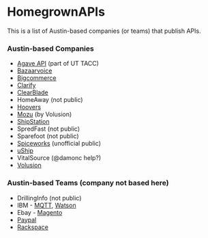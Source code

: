 HomegrownAPIs
=============

This is a list of Austin-based companies (or teams) that publish APIs.


### Austin-based Companies

* [Agave API](http://agaveapi.co) (part of UT TACC)
* [Bazaarvoice](https://developer.bazaarvoice.com/docs)
* [Bigcommerce](https://developer.bigcommerce.com/api/)
* [Clarify](https://developer.clarify.io/docs/)
* [ClearBlade](http://docs.clearblade.com/static/restapi/index.html)
* HomeAway (not public)
* [Hoovers](http://developer.hoovers.com/)
* [Mozu](http://www.mozu.com/developers) (by Volusion)
* [ShipStation](https://www.mashape.com/shipstation/shipstation)
* SpredFast (not public)
* Sparefoot (not public)
* [Spiceworks](https://github.com/anthonyeden/spiceworks_api) (unofficial public)
* [uShip](https://developer.uship.com/)
* VitalSource (@damonc help?)
* [Volusion](http://docs.volusion.apiary.io/)

### Austin-based Teams (company not based here)

* DrillingInfo (not public)
* IBM - [MQTT](http://mqtt.org/), [Watson](http://www.ibm.com/smarterplanet/us/en/ibmwatson/)
* Ebay - [Magento](http://www.magentocommerce.com/api/rest/introduction.html)
* [Paypal](http://developer.paypal.com)
* [Rackspace](https://developer.rackspace.com/)
